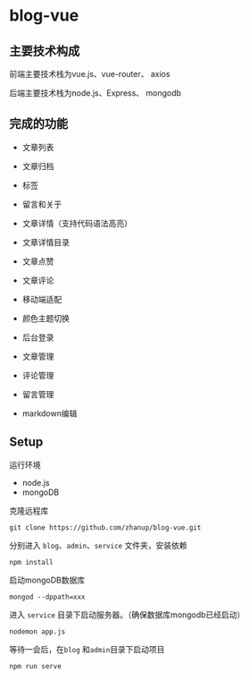 # blog-vue

## 主要技术构成

前端主要技术栈为vue.js、vue-router、 axios

后端主要技术栈为node.js、Express、 mongodb

## 完成的功能

- 文章列表
- 文章归档
- 标签
- 留言和关于
- 文章详情（支持代码语法高亮）
- 文章详情目录
- 文章点赞
- 文章评论
- 移动端适配
- 颜色主题切换

- 后台登录
- 文章管理
- 评论管理
- 留言管理
- markdown编辑

## Setup

运行环境

- node.js
- mongoDB

克隆远程库

```
git clone https://github.com/zhanup/blog-vue.git
```

分别进入 `blog`、`admin`、`service` 文件夹，安装依赖

```
npm install
```

启动mongoDB数据库

```
mongod --dppath=xxx
```

进入 `service` 目录下启动服务器。（确保数据库mongodb已经启动）

```
nodemon app.js
```

等待一会后，在`blog` 和`admin`目录下启动项目

```
npm run serve
```
